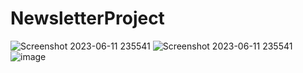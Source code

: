 # NewsletterProject

![Screenshot 2023-06-11 235541](https://github.com/ShabnamHaque/NewsletterProject/assets/70348415/3af6c4d9-99df-4333-a4b9-7fe198edb6fd)
![Screenshot 2023-06-11 235541](https://github.com/ShabnamHaque/NewsletterProject/assets/70348415/60b21442-08c5-409a-9a26-a6ab3bf4e1e2)
![image](https://github.com/ShabnamHaque/NewsletterProject/assets/70348415/1b079785-3fe2-43f4-bcd5-8f46acb28c9c)
